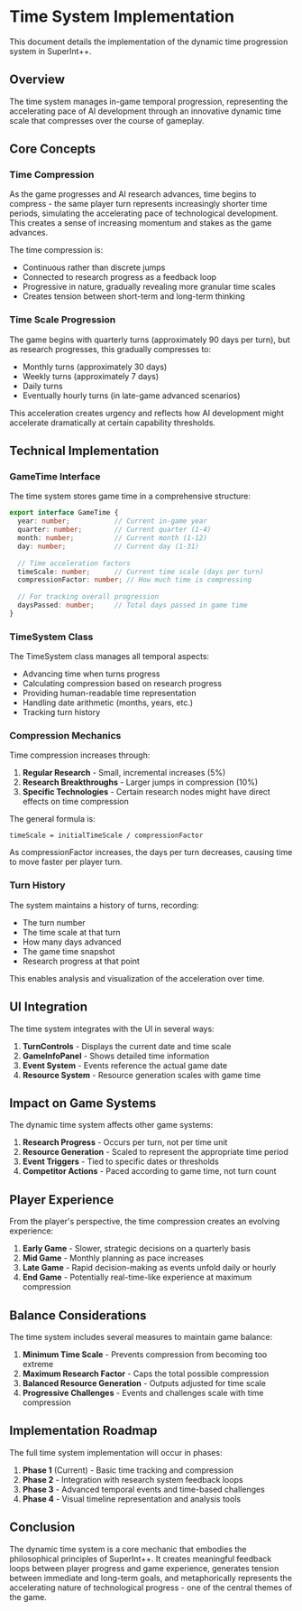 # Time System Implementation

This document details the implementation of the dynamic time progression system in SuperInt++.

## Overview

The time system manages in-game temporal progression, representing the accelerating pace of AI development through an innovative dynamic time scale that compresses over the course of gameplay.

## Core Concepts

### Time Compression

As the game progresses and AI research advances, time begins to compress - the same player turn represents increasingly shorter time periods, simulating the accelerating pace of technological development. This creates a sense of increasing momentum and stakes as the game advances.

The time compression is:
- Continuous rather than discrete jumps
- Connected to research progress as a feedback loop
- Progressive in nature, gradually revealing more granular time scales
- Creates tension between short-term and long-term thinking

### Time Scale Progression

The game begins with quarterly turns (approximately 90 days per turn), but as research progresses, this gradually compresses to:
- Monthly turns (approximately 30 days)
- Weekly turns (approximately 7 days)
- Daily turns
- Eventually hourly turns (in late-game advanced scenarios)

This acceleration creates urgency and reflects how AI development might accelerate dramatically at certain capability thresholds.

## Technical Implementation

### GameTime Interface

The time system stores game time in a comprehensive structure:

```typescript
export interface GameTime {
  year: number;           // Current in-game year
  quarter: number;        // Current quarter (1-4)
  month: number;          // Current month (1-12)
  day: number;            // Current day (1-31)
  
  // Time acceleration factors
  timeScale: number;      // Current time scale (days per turn)
  compressionFactor: number; // How much time is compressing
  
  // For tracking overall progression
  daysPassed: number;     // Total days passed in game time
}
```

### TimeSystem Class

The TimeSystem class manages all temporal aspects:
- Advancing time when turns progress
- Calculating compression based on research progress
- Providing human-readable time representation
- Handling date arithmetic (months, years, etc.)
- Tracking turn history

### Compression Mechanics

Time compression increases through:
1. **Regular Research** - Small, incremental increases (5%)
2. **Research Breakthroughs** - Larger jumps in compression (10%)
3. **Specific Technologies** - Certain research nodes might have direct effects on time compression

The general formula is:
```
timeScale = initialTimeScale / compressionFactor
```

As compressionFactor increases, the days per turn decreases, causing time to move faster per player turn.

### Turn History

The system maintains a history of turns, recording:
- The turn number
- The time scale at that turn
- How many days advanced
- The game time snapshot
- Research progress at that point

This enables analysis and visualization of the acceleration over time.

## UI Integration

The time system integrates with the UI in several ways:

1. **TurnControls** - Displays the current date and time scale
2. **GameInfoPanel** - Shows detailed time information
3. **Event System** - Events reference the actual game date
4. **Resource System** - Resource generation scales with game time

## Impact on Game Systems

The dynamic time system affects other game systems:

1. **Research Progress** - Occurs per turn, not per time unit
2. **Resource Generation** - Scaled to represent the appropriate time period
3. **Event Triggers** - Tied to specific dates or thresholds
4. **Competitor Actions** - Paced according to game time, not turn count

## Player Experience

From the player's perspective, the time compression creates an evolving experience:

1. **Early Game** - Slower, strategic decisions on a quarterly basis
2. **Mid Game** - Monthly planning as pace increases
3. **Late Game** - Rapid decision-making as events unfold daily or hourly
4. **End Game** - Potentially real-time-like experience at maximum compression

## Balance Considerations

The time system includes several measures to maintain game balance:

1. **Minimum Time Scale** - Prevents compression from becoming too extreme
2. **Maximum Research Factor** - Caps the total possible compression
3. **Balanced Resource Generation** - Outputs adjusted for time scale
4. **Progressive Challenges** - Events and challenges scale with time compression

## Implementation Roadmap

The full time system implementation will occur in phases:

1. **Phase 1** (Current) - Basic time tracking and compression
2. **Phase 2** - Integration with research system feedback loops
3. **Phase 3** - Advanced temporal events and time-based challenges
4. **Phase 4** - Visual timeline representation and analysis tools

## Conclusion

The dynamic time system is a core mechanic that embodies the philosophical principles of SuperInt++. It creates meaningful feedback loops between player progress and game experience, generates tension between immediate and long-term goals, and metaphorically represents the accelerating nature of technological progress - one of the central themes of the game.